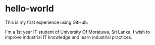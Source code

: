 # hello-world
This is my first experience using GitHub.

I'm a 1st year IT student of University Of Moratuwa, Sri Lanka.
I wish to improve industrial IT knowledge and learn industrial practices.
